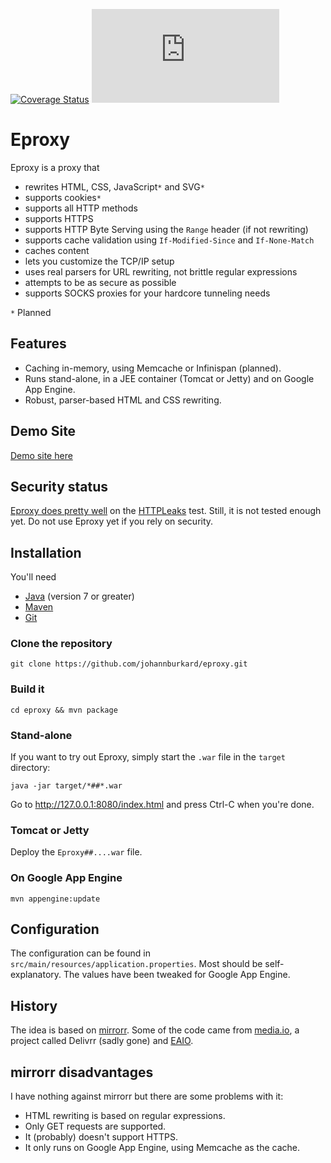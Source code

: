 [![Coverage Status](https://coveralls.io/repos/johannburkard/eproxy/badge.svg?branch=master&service=github)](https://coveralls.io/github/johannburkard/eproxy?branch=master) [![Analytics](https://ga-beacon.appspot.com/UA-7427410-88/eproxy/README.md?pixel)](https://github.com/igrigorik/ga-beacon)

# Eproxy

Eproxy is a proxy that

* rewrites HTML, CSS, JavaScript``*`` and SVG``*``
* supports cookies``*``
* supports all HTTP methods 
* supports HTTPS
* supports HTTP Byte Serving using the ``Range`` header (if not rewriting)
* supports cache validation using ``If-Modified-Since`` and ``If-None-Match``
* caches content
* lets you customize the TCP/IP setup
* uses real parsers for URL rewriting, not brittle regular expressions
* attempts to be as secure as possible
* supports SOCKS proxies for your hardcore tunneling needs

``*`` Planned

## Features

* Caching in-memory, using Memcache or Infinispan (planned).
* Runs stand-alone, in a JEE container (Tomcat or Jetty) and on Google App Engine.
* Robust, parser-based HTML and CSS rewriting.

## Demo Site

[Demo site here](https://weizentortillas.appspot.com)

## Security status

[Eproxy does pretty well](https://weizentortillas.appspot.com/ah-http/repo.eaio.com/leak.html) on the [HTTPLeaks](https://github.com/cure53/HTTPLeaks/) test.
Still, it is not tested enough yet. Do not use Eproxy yet if you rely on security.

## Installation

You'll need

* [Java](http://www.oracle.com/technetwork/java/javase/downloads/index-jsp-138363.html) (version 7 or greater)
* [Maven](https://maven.apache.org)
* [Git](http://www.git-scm.com/)

### Clone the repository

``git clone https://github.com/johannburkard/eproxy.git``

### Build it

``cd eproxy && mvn package``

### Stand-alone

If you want to try out Eproxy, simply start the ``.war`` file in the ``target`` directory:

``java -jar target/*##*.war``

Go to http://127.0.0.1:8080/index.html and press Ctrl-C when you're done.

### Tomcat or Jetty

Deploy the ``Eproxy##....war`` file.

### On Google App Engine

``mvn appengine:update``

## Configuration

The configuration can be found in ``src/main/resources/application.properties``. Most should be self-explanatory. The values have been tweaked for Google App Engine.

## History

The idea is based on [mirrorr](https://github.com/bslatkin/mirrorrr). Some of the code came from [media.io](http://media.io), a project called Delivrr (sadly gone) and [EAIO](http://eaio.com).

## mirrorr disadvantages

I have nothing against mirrorr but there are some problems with it:

* HTML rewriting is based on regular expressions.
* Only GET requests are supported.
* It (probably) doesn't support HTTPS.
* It only runs on Google App Engine, using Memcache as the cache.
